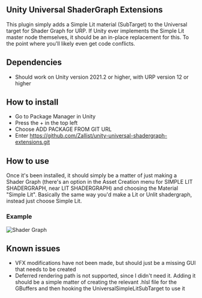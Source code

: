 ## Unity Universal ShaderGraph Extensions
This plugin simply adds a Simple Lit material (SubTarget) to the Universal target for Shader Graph for URP.
If Unity ever implements the Simple Lit master node themselves, it should be an in-place replacement for this. To the point where you'll likely even get code conflicts.

## Dependencies
* Should work on Unity version 2021.2 or higher, with URP version 12 or higher

## How to install
* Go to Package Manager in Unity
* Press the + in the top left
* Choose ADD PACKAGE FROM GIT URL
* Enter https://github.com/Zallist/unity-universal-shadergraph-extensions.git

## How to use
Once it's been installed, it should simply be a matter of just making a Shader Graph (there's an option in the Asset Creation menu for SIMPLE LIT SHADERGRAPH, near LIT SHADERGRAPH) and choosing the Material "Simple Lit". Basically the same way you'd make a Lit or Unlit shadergraph, instead just choose Simple Lit.

### Example
![Shader Graph](https://i.imgur.com/r4LI0g5.png)

## Known issues
* VFX modifications have not been made, but should just be a missing GUI that needs to be created
* Deferred rendering path is not supported, since I didn't need it. Adding it should be a simple matter of creating the relevant .hlsl file for the GBuffers and then hooking the UniversalSimpleLitSubTarget to use it